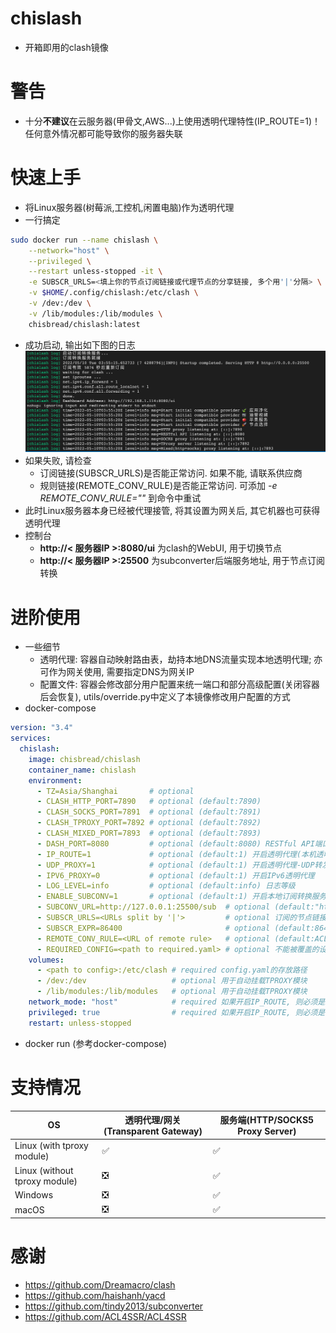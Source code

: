 # chislash
- 开箱即用的clash镜像

# 警告
- 十分**不建议**在云服务器(甲骨文,AWS...)上使用透明代理特性(IP_ROUTE=1)！ 任何意外情况都可能导致你的服务器失联

# 快速上手
- 将Linux服务器(树莓派,工控机,闲置电脑)作为透明代理
- 一行搞定
```bash
sudo docker run --name chislash \
    --network="host" \
    --privileged \
    --restart unless-stopped -it \
    -e SUBSCR_URLS=<填上你的节点订阅链接或代理节点的分享链接, 多个用'|'分隔> \
    -v $HOME/.config/chislash:/etc/clash \
    -v /dev:/dev \
    -v /lib/modules:/lib/modules \
    chisbread/chislash:latest
```
- 成功启动, 输出如下图的日志
![quickstart](https://github.com/ChisBread/chislash/raw/master/images/quickstart.png)
- 如果失败, 请检查
  - 订阅链接(SUBSCR_URLS)是否能正常访问. 如果不能, 请联系供应商
  - 规则链接(REMOTE_CONV_RULE)是否能正常访问. 可添加 *-e REMOTE_CONV_RULE=""* 到命令中重试
- 此时Linux服务器本身已经被代理接管, 将其设置为网关后, 其它机器也可获得透明代理
- 控制台
  - **http://< 服务器IP >:8080/ui**  为clash的WebUI, 用于切换节点
  - **http://< 服务器IP >:25500** 为subconverter后端服务地址, 用于节点订阅转换
# 进阶使用
- 一些细节
  - 透明代理: 容器自动映射路由表，劫持本地DNS流量实现本地透明代理; 亦可作为网关使用, 需要指定DNS为网关IP
  - 配置文件: 容器会修改部分用户配置来统一端口和部分高级配置(关闭容器后会恢复), utils/override.py中定义了本镜像修改用户配置的方式
- docker-compose
```yaml
version: "3.4"
services:
  chislash:
    image: chisbread/chislash
    container_name: chislash
    environment:
      - TZ=Asia/Shanghai       # optional
      - CLASH_HTTP_PORT=7890   # optional (default:7890)
      - CLASH_SOCKS_PORT=7891  # optional (default:7891)
      - CLASH_TPROXY_PORT=7892 # optional (default:7892)
      - CLASH_MIXED_PORT=7893  # optional (default:7893)
      - DASH_PORT=8080         # optional (default:8080) RESTful API端口(对应WebUI http://IP:8080/ui)
      - IP_ROUTE=1             # optional (default:1) 开启透明代理(本机透明代理/作为旁路网关)
      - UDP_PROXY=1            # optional (default:1) 开启透明代理-UDP转发(需要节点支持)
      - IPV6_PROXY=0           # optional (default:1) 开启IPv6透明代理
      - LOG_LEVEL=info         # optional (default:info) 日志等级
      - ENABLE_SUBCONV=1       # optional (default:1) 开启本地订阅转换服务, 指定SUBSCR_URLS, 且没有外部订阅转换服务时, 需要为1
      - SUBCONV_URL=http://127.0.0.1:25500/sub  # optional (default:"http://127.0.0.1:25500/sub") 订阅转换服务地址
      - SUBSCR_URLS=<URLs split by '|'>         # optional 订阅的节点链接, 多个链接用'|'分隔, 会覆盖原有的config.yaml
      - SUBSCR_EXPR=86400                       # optional (default:86400) 订阅过期时间(秒), 下次启动如果过期, 会重新订阅
      - REMOTE_CONV_RULE=<URL of remote rule>   # optional (default:ACL4SSR的ini规则链接) 订阅转换规则
      - REQUIRED_CONFIG=<path to required.yaml> # optional 不能被覆盖的设置项, 最高优先级 (e.g. /etc/clash/required.yaml)
    volumes:
      - <path to config>:/etc/clash # required config.yaml的存放路径
      - /dev:/dev                   # optional 用于自动挂载TPROXY模块
      - /lib/modules:/lib/modules   # optional 用于自动挂载TPROXY模块
    network_mode: "host"            # required 如果开启IP_ROUTE, 则必须是host
    privileged: true                # required 如果开启IP_ROUTE, 则必须是true
    restart: unless-stopped
```
- docker run (参考docker-compose)

# 支持情况

| OS   | 透明代理/网关(Transparent Gateway) | 服务端(HTTP/SOCKS5 Proxy Server)  |
| -------------  |  ------------- |  ------------- |
| Linux (with tproxy module) | ✅  | ✅  |
| Linux (without tproxy module)  | ❎ | ✅  |
| Windows   | ❎ | ✅  |
| macOS   | ❎ | ✅  |

# 感谢
- https://github.com/Dreamacro/clash
- https://github.com/haishanh/yacd
- https://github.com/tindy2013/subconverter
- https://github.com/ACL4SSR/ACL4SSR